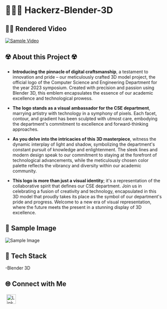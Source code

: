 # 👨🏻‍💻 Hackerz-Blender-3D

## 🕵️‍♂️ Rendered Video

[![Sample Video](https://github-production-user-asset-6210df.s3.amazonaws.com/115567222/282088201-316f959f-b04b-4c2a-b961-132f1835e7f7.JPEG)](https://youtu.be/KQFHIyUL8kw)

## ☢️ About this Project ☢️

- **Introducing the pinnacle of digital craftsmanship**, a testament to innovation and pride – our meticulously crafted 3D model project, the official logo of the Computer Science and Engineering Department for the year 2023 symposium. Created with precision and passion using Blender 3D, this emblem encapsulates the essence of our academic excellence and technological prowess.

- **The logo stands as a visual ambassador for the CSE department**, marrying artistry with technology in a symphony of pixels. Each facet, contour, and gradient has been sculpted with utmost care, embodying the department's commitment to excellence and forward-thinking approaches.

- **As you delve into the intricacies of this 3D masterpiece**, witness the dynamic interplay of light and shadow, symbolizing the department's constant pursuit of knowledge and enlightenment. The sleek lines and modern design speak to our commitment to staying at the forefront of technological advancements, while the meticulously chosen color palette reflects the vibrancy and diversity within our academic community.

- **This logo is more than just a visual identity**; it's a representation of the collaborative spirit that defines our CSE department. Join us in celebrating a fusion of creativity and technology, encapsulated in this 3D model that proudly takes its place as the symbol of our department's pride and progress. Welcome to a new era of visual representation, where the future meets the present in a stunning display of 3D excellence.

## 👾 Sample Image

![Sample Image](https://github.com/nickwinbritto/Hackerz-Blender-3D/assets/115567222/f60e42f6-8295-4cd0-a2ab-2d19cf5ea8cf)

## 🤖 Tech Stack
-Blender 3D

## 🌐 Connect with Me

<p>
  <a href="https://www.linkedin.com/in/nickwin-britto-268ab0224" target="_blank" rel="noopener noreferrer">
    <img src="https://img.shields.io/badge/linkedin-%230077B5.svg?style=for-the-badge&logo=linkedin&logoColor=white" alt="LinkedIn" height="30" style="vertical-align:top; margin:4px">
  </a>
</p>
